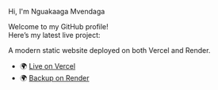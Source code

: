 Hi, I'm Nguakaaga Mvendaga

Welcome to my GitHub profile!  
Here’s my latest live project:

A modern static website deployed on both Vercel and Render.

- 🌍 [Live on Vercel](https://masco-shop-website.vercel.app)  
- 🌍 [Backup on Render](https://masco-site-2025.onrender.com)
